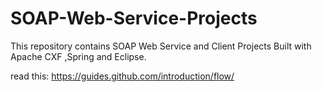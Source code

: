 # SOAP-Web-Service-Projects
This repository contains SOAP Web Service and Client Projects Built with Apache CXF ,Spring and Eclipse.

read this: https://guides.github.com/introduction/flow/

